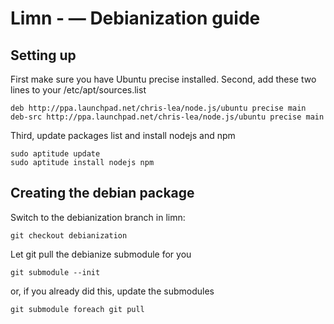 # Limn - &mdash; Debianization guide

## Setting up

First make sure you have Ubuntu precise installed.
Second, add these two lines to your /etc/apt/sources.list

    deb http://ppa.launchpad.net/chris-lea/node.js/ubuntu precise main 
    deb-src http://ppa.launchpad.net/chris-lea/node.js/ubuntu precise main 

Third, update packages list and install nodejs and npm

    sudo aptitude update
    sudo aptitude install nodejs npm

## Creating the debian package
  
Switch to the debianization branch in limn:

    git checkout debianization

Let git pull the debianize submodule for you

    git submodule --init
  
or, if you already did this, update the submodules

    git submodule foreach git pull
  


